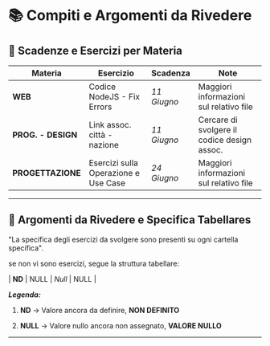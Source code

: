 # 📚 Compiti e Argomenti da Rivedere

## 📅 Scadenze e Esercizi per Materia

| Materia             | Esercizio                                 | Scadenza     | Note                                        |
|---------------------|-------------------------------------------|--------------|---------------------------------------------|
| **WEB**             | Codice NodeJS - Fix Errors                | *11 Giugno*  | Maggiori informazioni sul relativo file     |
| **PROG. - DESIGN**  | Link assoc. città - nazione               | *11 Giugno*  | Cercare di svolgere il codice design assoc. |
| **PROGETTAZIONE**   | Esercizi sulla Operazione e Use Case      | *24 Giugno*  | Maggiori informazioni sul relativo file     |



---

## 🔁 Argomenti da Rivedere e Specifica Tabellares

"La specifica degli esercizi da svolgere sono presenti su ogni cartella specifica".

se non vi sono esercizi, segue la struttura tabellare:

| **ND**         | NULL                               | *Null*               | NULL                         |


***Legenda:***

1. **ND** -> Valore ancora da definire, **NON DEFINITO**

2. **NULL** -> Valore nullo ancora non assegnato, **VALORE NULLO**

---


